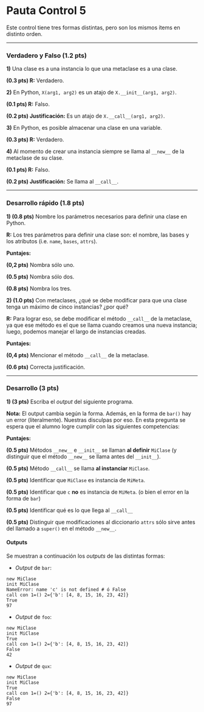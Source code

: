 # Pauta Control 5


Este control tiene tres formas distintas, pero son los mismos ítems en distinto orden.

---

### Verdadero y Falso (1.2 pts)

**1)** Una clase es a una instancia lo que una metaclase es a una clase.

**(0.3 pts) R:** Verdadero.


**2)** En Python, `X(arg1, arg2)` es un atajo de `X.__init__(arg1, arg2)`.

**(0.1 pts) R:** Falso.

**(0.2 pts) Justificación:** Es un atajo de `X.__call__(arg1, arg2)`.


**3)** En Python, es posible almacenar una clase en una variable.

**(0.3 pts) R:** Verdadero.

**4)** Al momento de crear una instancia siempre se llama al `__new__` de la metaclase de su clase.

**(0.1 pts) R:** Falso.

**(0.2 pts) Justificación:** Se llama al `__call__`.

---

### Desarrollo rápido (1.8 pts)

**1) (0.8 pts)** Nombre los parámetros necesarios para definir una clase en Python.

**R:** Los tres parámetros para definir una clase son: el nombre, las bases y los atributos (i.e. `name`, `bases`, `attrs`).

**Puntajes:**

**(0,2 pts)** Nombra sólo uno.

**(0.5 pts)** Nombra sólo dos.

**(0.8 pts)** Nombra los tres.

**2) (1.0 pts)** Con metaclases, ¿qué se debe modificar para que una clase tenga un máximo de cinco instancias? ¿por qué?

**R:** Para lograr eso, se debe modificar el método `__call__` de la metaclase, ya que ese método es el que se llama cuando creamos una nueva instancia; luego, podemos manejar el largo de instancias creadas.

**Puntajes:**

**(0,4 pts)** Mencionar el método `__call__` de la metaclase.

**(0.6 pts)** Correcta justificación.

---

### Desarrollo (3 pts)

**1) (3 pts)** Escriba el _output_ del siguiente programa.

**Nota:** El output cambia según la forma. Además, en la forma de `bar()` hay un error (literalmente). Nuestras disculpas por eso. En esta pregunta se espera que el alumno logre cumplir con las siguientes competencias:

**Puntajes:**

**(0.5 pts)** Métodos `__new__` e `__init__` se llaman **al definir** `MiClase` (y distinguir que el método `__new__` se llama antes del `__init__`).

**(0.5 pts)** Método `__call__` se llama **al instanciar** `MiClase`.

**(0.5 pts)** Identificar que `MiClase` es instancia de `MiMeta`.

**(0.5 pts)** Identificar que `c` **no** es instancia de `MiMeta`. (o bien el error en la forma de `bar`)

**(0.5 pts)** Identificar qué es lo que llega al `__call__`

**(0.5 pts)** Distinguir que modificaciones al diccionario `attrs` sólo sirve antes del llamado a `super()` en el método `__new__`.

#### Outputs

Se muestran a continuación los _outputs_ de las distintas formas:

- _Output_ de `bar`:

```
new MiClase
init MiClase
NameError: name 'c' is not defined # ó False
call con 1=() 2={'b': [4, 8, 15, 16, 23, 42]}
True
97
```


- _Output_ de `foo`:

```
new MiClase
init MiClase
True
call con 1=() 2={'b': [4, 8, 15, 16, 23, 42]}
False
42
```

- _Output_ de `qux`:

```
new MiClase
init MiClase
True
call con 1=() 2={'b': [4, 8, 15, 16, 23, 42]}
False
97
```
